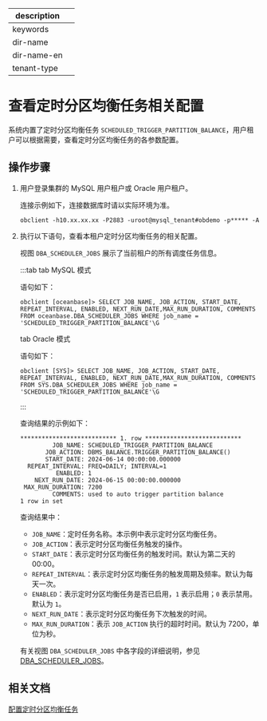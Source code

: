 |description||
|---|---|
|keywords||
|dir-name||
|dir-name-en||
|tenant-type||

# 查看定时分区均衡任务相关配置

系统内置了定时分区均衡任务 `SCHEDULED_TRIGGER_PARTITION_BALANCE`，用户租户可以根据需要，查看定时分区均衡任务的各参数配置。

## 操作步骤

1. 用户登录集群的 MySQL 用户租户或 Oracle 用户租户。

   连接示例如下，连接数据库时请以实际环境为准。

   ```shell
   obclient -h10.xx.xx.xx -P2883 -uroot@mysql_tenant#obdemo -p***** -A
   ```

2. 执行以下语句，查看本租户定时分区均衡任务的相关配置。

   视图 `DBA_SCHEDULER_JOBS` 展示了当前租户的所有调度任务信息。

   :::tab
   tab MySQL 模式

   语句如下：

   ```shell
   obclient [oceanbase]> SELECT JOB_NAME, JOB_ACTION, START_DATE, REPEAT_INTERVAL, ENABLED, NEXT_RUN_DATE,MAX_RUN_DURATION, COMMENTS FROM oceanbase.DBA_SCHEDULER_JOBS WHERE job_name = 'SCHEDULED_TRIGGER_PARTITION_BALANCE'\G
   ```

   tab Oracle 模式

   语句如下：

   ```shell
   obclient [SYS]> SELECT JOB_NAME, JOB_ACTION, START_DATE, REPEAT_INTERVAL, ENABLED, NEXT_RUN_DATE,MAX_RUN_DURATION, COMMENTS FROM SYS.DBA_SCHEDULER_JOBS WHERE job_name = 'SCHEDULED_TRIGGER_PARTITION_BALANCE'\G
   ```
   :::

   查询结果的示例如下：

   ```shell
   *************************** 1. row ***************************
            JOB_NAME: SCHEDULED_TRIGGER_PARTITION_BALANCE
          JOB_ACTION: DBMS_BALANCE.TRIGGER_PARTITION_BALANCE()
          START_DATE: 2024-06-14 00:00:00.000000
     REPEAT_INTERVAL: FREQ=DAILY; INTERVAL=1
             ENABLED: 1
       NEXT_RUN_DATE: 2024-06-15 00:00:00.000000
    MAX_RUN_DURATION: 7200
            COMMENTS: used to auto trigger partition balance
   1 row in set
   ```

   查询结果中：

   * `JOB_NAME`：定时任务名称。本示例中表示定时分区均衡任务。
   * `JOB_ACTION`：表示定时分区均衡任务触发的操作。
   * `START_DATE`：表示定时分区均衡任务的触发时间。默认为第二天的 00:00。
   * `REPEAT_INTERVAL`：表示定时分区均衡任务的触发周期及频率。默认为每天一次。
   * `ENABLED`：表示定时分区均衡任务是否已启用，`1` 表示启用；`0` 表示禁用。默认为 `1`。
   * `NEXT_RUN_DATE`：表示定时分区均衡任务下次触发的时间。
   * `MAX_RUN_DURATION`：表示 `JOB_ACTION` 执行的超时时间。默认为 7200，单位为秒。

   有关视图 `DBA_SCHEDULER_JOBS` 中各字段的详细说明，参见 [DBA_SCHEDULER_JOBS](../../../../700.reference/700.system-views/400.system-view-of-mysql-mode/200.dictionary-view-of-mysql-mode/16900.oceanbase-dba_scheduler_jobs-of-mysql-mode.md)。

## 相关文档

[配置定时分区均衡任务](100.configure-a-scheduled-partition-balancing-task.md)

